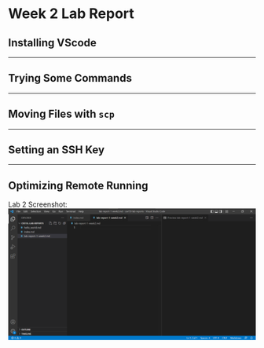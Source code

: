 # **Week 2 Lab Report**

## Installing VScode
___
## Trying Some Commands
___
## Moving Files with `scp`
___
## Setting an SSH Key
___
## Optimizing Remote Running


Lab 2 Screenshot:
![ss1](CSE_15L_SS.png)